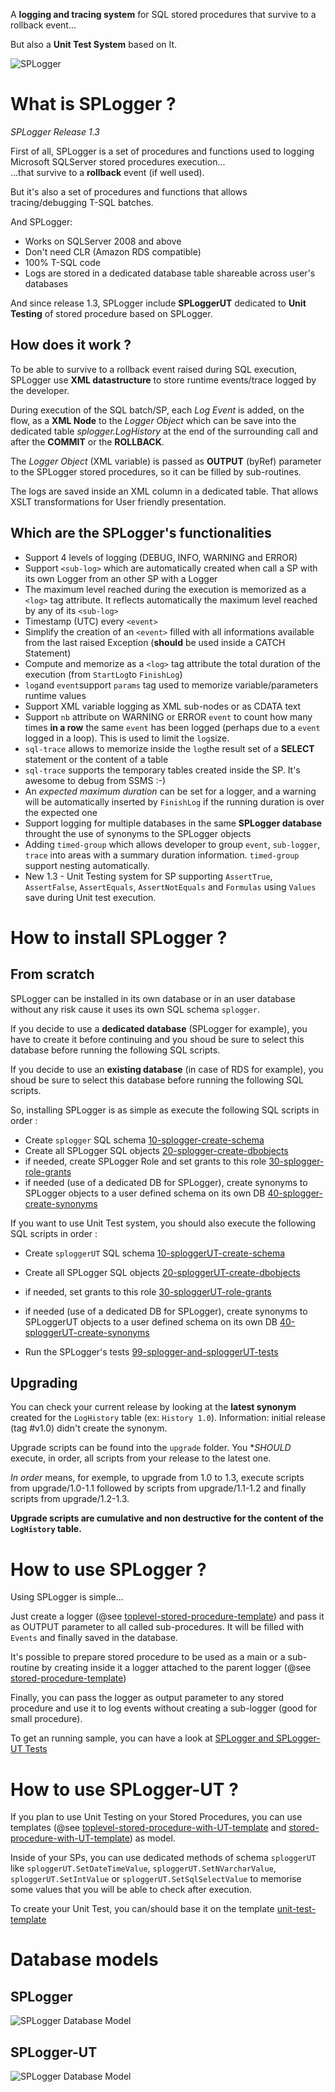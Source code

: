 A **logging and tracing system** for SQL stored procedures that survive to a rollback event...

But also a **Unit Test System** based on It.

![SPLogger](./splogger-banner.png "SPLogger")
# What is SPLogger ?

*SPLogger Release 1.3*

First of all, SPLogger is a set of procedures and functions used to logging Microsoft SQLServer stored procedures execution...  
...that survive to a **rollback** event (if well used).  

But it's also a set of procedures and functions that allows tracing/debugging T-SQL batches.  

And SPLogger:
- Works on SQLServer 2008 and above
- Don't need CLR (Amazon RDS compatible)
- 100% T-SQL code
- Logs are stored in a dedicated database table shareable across user's databases
 
And since release 1.3, SPLogger include **SPLoggerUT** dedicated to **Unit Testing** of stored procedure based on SPLogger. 
 
## How does it work ?
To be able to survive to a rollback event raised during SQL execution, SPLogger use **XML datastructure** to store runtime events/trace logged by the developer.  

During execution of the SQL batch/SP, each *Log Event* is added, on the flow, as a **XML Node** to the *Logger Object* which can be save into the dedicated table *splogger.LogHistory* at the end of the surrounding call and after the **COMMIT** or the **ROLLBACK**.    

The *Logger Object* (XML variable) is passed as **OUTPUT** (byRef) parameter to the SPLogger stored procedures, so it can be filled by sub-routines. 

The logs are saved inside an XML column in a dedicated table. That allows XSLT transformations for User friendly presentation. 

## Which are the SPLogger's functionalities
 - Support 4 levels of logging (DEBUG, INFO, WARNING and ERROR)
 - Support `<sub-log>` which are automatically created when call a SP with its own Logger from an other SP with a Logger
 - The maximum level reached during the execution is memorized as a `<log>` tag attribute. It reflects automatically the maximum level reached by any of its `<sub-log>`
 - Timestamp (UTC) every `<event>`
 - Simplify the creation of an `<event>` filled with all informations available from the last raised Exception (**should** be used inside a CATCH Statement)
 - Compute and memorize as a `<log>` tag attribute the total duration of the execution (from `StartLog`to `FinishLog`)
 - `log`and `event`support `params` tag used to memorize variable/parameters runtime values
 - Support XML variable logging as XML sub-nodes or as CDATA text
 - Support `nb` attribute on WARNING or ERROR `event` to count how many times **in a row** the same `event` has been logged (perhaps due to a `event` logged in a loop). This is used to limit the `log`size.
 - `sql-trace` allows to memorize inside the `log`the result set of a **SELECT** statement or the content of a table
 - `sql-trace` supports the temporary tables created inside the SP. It's awesome to debug from SSMS :-)
 - An *expected maximum duration* can be set for a logger, and a warning will be automatically inserted by `FinishLog` if the running duration is over the expected one
 - Support logging for multiple databases in the same **SPLogger database** throught the use of synonyms to the SPLogger objects
 - Adding `timed-group` which allows developer to group `event`, `sub-logger`, `trace` into areas with a summary duration information. `timed-group` support nesting automatically.
 - New 1.3 - Unit Testing system for SP supporting `AssertTrue`, `AssertFalse`, `AssertEquals`, `AssertNotEquals` and `Formulas` using `Values` save during Unit test execution.

# How to install SPLogger ?

## From scratch
SPLogger can be installed in its own database or in an user database without any risk cause it uses its own SQL schema `splogger`.  

If you decide to use a **dedicated database** (SPLogger for example), you have to create it before continuing and you shoud be sure to select this database before running the following SQL scripts.  

If you decide to use an **existing database** (in case of RDS for example), you shoud be sure to select this database before running the following SQL scripts.  

So, installing SPLogger is as simple as execute the following SQL scripts in order :
  - Create `splogger` SQL schema [10-splogger-create-schema](./src/splogger/10-splogger-create-schema.sql)
  - Create all SPLogger SQL objects [20-splogger-create-dbobjects](./src/splogger/20-splogger-create-dbobjects.sql)
  - if needed, create SPLogger Role and set grants to this role [30-splogger-role-grants](./src/splogger/30-splogger-role-grants.sql)
  - if needed (use of a dedicated DB for SPLogger), create synonyms to SPLogger objects to a user defined schema on its own DB [40-splogger-create-synonyms](./src/splogger/40-splogger-create-synonyms.sql)

If you want to use Unit Test system, you should also execute the following SQL scripts in order :
  - Create `sploggerUT` SQL schema [10-sploggerUT-create-schema](./src/sploggerUT/10-sploggerUT-create-schema.sql)
  - Create all SPLogger SQL objects [20-sploggerUT-create-dbobjects](./src/sploggerUT/20-sploggerUT-create-dbobjects.sql)
  - if needed, set grants to this role [30-sploggerUT-role-grants](./src/sploggerUT/30-sploggerUT-role-grants.sql)
  - if needed (use of a dedicated DB for SPLogger), create synonyms to SPLoggerUT objects to a user defined schema on its own DB [40-sploggerUT-create-synonyms](./src/sploggerUT/40-sploggerUT-create-synonyms.sql)

  - Run the SPLogger's tests [99-splogger-and-sploggerUT-tests](./src/99-splogger-and-sploggerUT-tests.sql)

## Upgrading

You can check your current release by looking at the **latest synonym** created for the `LogHistory` table (ex: `History 1.0`). Information: initial release (tag #v1.0) didn't create the synonym.

Upgrade scripts can be found into the `upgrade` folder. You **SHOULD* execute, in order, all scripts from your release to the latest one.

*In order* means, for exemple, to upgrade from 1.0 to 1.3, execute scripts from upgrade/1.0-1.1 followed by scripts from upgrade/1.1-1.2 and finally scripts from upgrade/1.2-1.3.

**Upgrade scripts are cumulative and non destructive for the content of the `LogHistory` table.**

# How to use SPLogger ?

Using SPLogger is simple...  

Just create a logger (@see [toplevel-stored-procedure-template](./templates/toplevel-stored-procedure-template.sql)) and pass it as OUTPUT parameter to all called sub-procedures. It will be filled with `Events` and finally saved in the database.

It's possible to prepare stored procedure to be used as a main or a sub-routine by creating inside it a logger attached to the parent logger (@see [stored-procedure-template](./templates/stored-procedure-template.sql))

Finally, you can pass the logger as output parameter to any stored procedure and use it to log events without creating a sub-logger (good for small procedure).

To get an running sample, you can have a look at [SPLogger and SPLogger-UT Tests](./src/99-splogger-and-sploggerUT-tests.sql)

# How to use SPLogger-UT ?

If you plan to use Unit Testing on your Stored Procedures, you can use templates (@see  [toplevel-stored-procedure-with-UT-template](./templates/toplevel-stored-procedure-with-UT-template.sql) and [stored-procedure-with-UT-template](./templates/stored-procedure-with-UT-template.sql))
as model.

Inside of your SPs, you can use dedicated methods of schema `sploggerUT` like `sploggerUT.SetDateTimeValue`, `sploggerUT.SetNVarcharValue`, `sploggerUT.SetIntValue` or `sploggerUT.SetSqlSelectValue` to memorise some values that you will be able to check after execution.

To create your Unit Test, you can/should base it on the template [unit-test-template](./templates/unit-test-template.sql)

# Database models

## SPLogger

![SPLogger Database Model](./splogger-physical-data-model.png "SPLogger Database Model")

## SPLogger-UT

![SPLogger Database Model](./sploggerUT-physical-data-model.png "SPLogger-UT Database Model")

